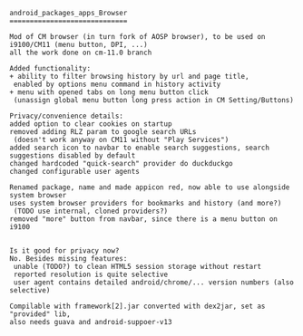     android_packages_apps_Browser
    =============================
    
    Mod of CM browser (in turn fork of AOSP browser), to be used on i9100/CM11 (menu button, DPI, ...)
    all the work done on cm-11.0 branch

    Added functionality:
    + ability to filter browsing history by url and page title,
     enabled by options menu command in history activity
    + menu with opened tabs on long menu button click
     (unassign global menu button long press action in CM Setting/Buttons) 
    
    Privacy/convenience details:
    added option to clear cookies on startup
    removed adding RLZ param to google search URLs
     (doesn't work anyway on CM11 without "Play Services")
    added search icon to navbar to enable search suggestions, search suggestions disabled by default
    changed hardcoded "quick-search" provider do duckduckgo
    changed configurable user agents
    
    Renamed package, name and made appicon red, now able to use alongside system browser
    uses system browser providers for bookmarks and history (and more?)
     (TODO use internal, cloned providers?)
    removed "more" button from navbar, since there is a menu button on i9100
    
    
    Is it good for privacy now?
    No. Besides missing features:
     unable (TODO?) to clean HTML5 session storage without restart
     reported resolution is quite selective
     user agent contains detailed android/chrome/... version numbers (also selective)
    
    Compilable with framework[2].jar converted with dex2jar, set as "provided" lib,
    also needs guava and android-suppoer-v13
